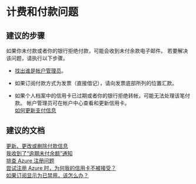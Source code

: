 <properties
    pageTitle="billing and payment issues"
    description="计费和付款问题"
    service="azure-billing"
    resource="billing"
    authors="kasparks"
    displayOrder=""
    selfHelpType="generic"
    supportTopicIds="32454856"
    resourceTags=""
    productPesIds="15659"
    cloudEnvironments="public"
/>


# <a name="billing-and-payment-issues"></a>计费和付款问题

## <a name="recommended-steps"></a>**建议的步骤**

如果你未付款或者你的银行拒绝付款，可能会收到未付余款电子邮件。 若要解决该问题，请执行以下步骤。

* [找出谁是帐户管理员](https://docs.microsoft.com/azure/billing-subscription-transfer#whoisaa)。<br>

* 如果订阅付款方式为发票（直接借记），请向发票底部所列的位置汇款。

* 如果个人档案中的信用卡已过期或者你的银行拒绝转帐，可能无法处理该笔付款。 帐户管理员可在帐户中心查看和更新信用卡。<br>
[如何更新支付信息](https://azure.microsoft.com/documentation/articles/billing-how-to-change-credit-card/)

## <a name="recommended-documents"></a>**建议的文档**
[更新、更改或删除付款信息](https://azure.microsoft.com/documentation/articles/billing-how-to-change-credit-card/)<br>
[我收到了“逾期未付余额”通知](https://azure.microsoft.com/documentation/articles/billing-azure-subscription-past-due-balance/)<br>
[排查 Azure 注册问题](https://azure.microsoft.com/documentation/articles/billing-troubleshoot-azure-sign-up-issues/)<br>
[尝试注册 Azure 时，为何我的信用卡不被接受？](https://azure.microsoft.com/documentation/articles/billing-credit-card-fails-during-azure-sign-up/)<br>
[如果订阅显示为已禁用，该怎么办？](https://azure.microsoft.com/documentation/articles/billing-subscription-become-disable/)<br>


